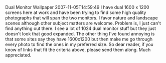 Dual Monitor Wallpaper
2007-11-05T14:59:49
I have dual 1600 x 1200 screens here at work and have been trying to find some high quality photographs that will span the two monitors. I favor nature and landscape scenes although other subject matters are welcome. Problem is, I just can't find anything out there. I see a lot of 1024 dual monitor stuff but they just doesn't look that good expanded. The other thing I've found annoying is that some sites say they have 1600x1200 but then make me go through every photo to find the ones in my preferred size. So dear reader, if you know of links that fit the criteria above, please send them along. Much appreciated.  

